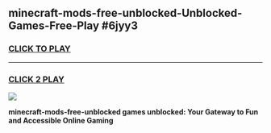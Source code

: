 
## minecraft-mods-free-unblocked-Unblocked-Games-Free-Play #6jyy3
<h3>
<a href="https://us.freeplayer.one?title=minecraft-mods-free-unblocked&ref=9M">CLICK TO PLAY</a></h3>
<hr>

<h3>
<a href="https://us.freeplayer.one?title=minecraft-mods-free-unblocked&ref=9M">CLICK 2 PLAY</a>
  
</h3>

<a href="https://us.freeplayer.one?title=minecraft-mods-free-unblocked&ref=9M"><img src="https://clearcache.store/games.png"></a>


**minecraft-mods-free-unblocked games unblocked: Your Gateway to Fun and Accessible Online Gaming**
